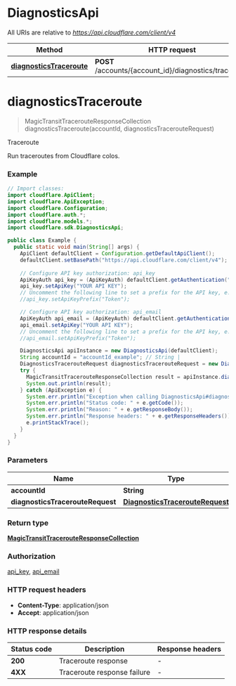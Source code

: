 # DiagnosticsApi

All URIs are relative to *https://api.cloudflare.com/client/v4*

| Method | HTTP request | Description |
|------------- | ------------- | -------------|
| [**diagnosticsTraceroute**](DiagnosticsApi.md#diagnosticsTraceroute) | **POST** /accounts/{account_id}/diagnostics/traceroute | Traceroute |


<a id="diagnosticsTraceroute"></a>
# **diagnosticsTraceroute**
> MagicTransitTracerouteResponseCollection diagnosticsTraceroute(accountId, diagnosticsTracerouteRequest)

Traceroute

Run traceroutes from Cloudflare colos.

### Example
```java
// Import classes:
import cloudflare.ApiClient;
import cloudflare.ApiException;
import cloudflare.Configuration;
import cloudflare.auth.*;
import cloudflare.models.*;
import cloudflare.sdk.DiagnosticsApi;

public class Example {
  public static void main(String[] args) {
    ApiClient defaultClient = Configuration.getDefaultApiClient();
    defaultClient.setBasePath("https://api.cloudflare.com/client/v4");
    
    // Configure API key authorization: api_key
    ApiKeyAuth api_key = (ApiKeyAuth) defaultClient.getAuthentication("api_key");
    api_key.setApiKey("YOUR API KEY");
    // Uncomment the following line to set a prefix for the API key, e.g. "Token" (defaults to null)
    //api_key.setApiKeyPrefix("Token");

    // Configure API key authorization: api_email
    ApiKeyAuth api_email = (ApiKeyAuth) defaultClient.getAuthentication("api_email");
    api_email.setApiKey("YOUR API KEY");
    // Uncomment the following line to set a prefix for the API key, e.g. "Token" (defaults to null)
    //api_email.setApiKeyPrefix("Token");

    DiagnosticsApi apiInstance = new DiagnosticsApi(defaultClient);
    String accountId = "accountId_example"; // String | 
    DiagnosticsTracerouteRequest diagnosticsTracerouteRequest = new DiagnosticsTracerouteRequest(); // DiagnosticsTracerouteRequest | 
    try {
      MagicTransitTracerouteResponseCollection result = apiInstance.diagnosticsTraceroute(accountId, diagnosticsTracerouteRequest);
      System.out.println(result);
    } catch (ApiException e) {
      System.err.println("Exception when calling DiagnosticsApi#diagnosticsTraceroute");
      System.err.println("Status code: " + e.getCode());
      System.err.println("Reason: " + e.getResponseBody());
      System.err.println("Response headers: " + e.getResponseHeaders());
      e.printStackTrace();
    }
  }
}
```

### Parameters

| Name | Type | Description  | Notes |
|------------- | ------------- | ------------- | -------------|
| **accountId** | **String**|  | |
| **diagnosticsTracerouteRequest** | [**DiagnosticsTracerouteRequest**](DiagnosticsTracerouteRequest.md)|  | |

### Return type

[**MagicTransitTracerouteResponseCollection**](MagicTransitTracerouteResponseCollection.md)

### Authorization

[api_key](../README.md#api_key), [api_email](../README.md#api_email)

### HTTP request headers

 - **Content-Type**: application/json
 - **Accept**: application/json

### HTTP response details
| Status code | Description | Response headers |
|-------------|-------------|------------------|
| **200** | Traceroute response |  -  |
| **4XX** | Traceroute response failure |  -  |

